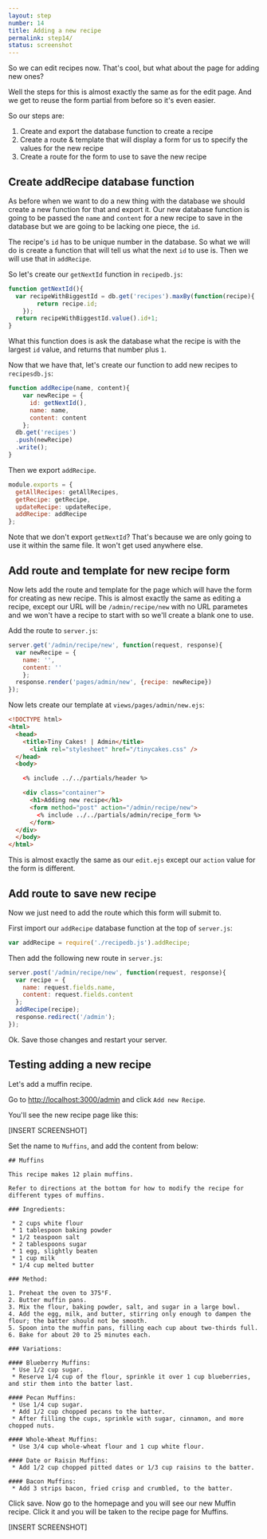 ```yaml
---
layout: step
number: 14
title: Adding a new recipe
permalink: step14/
status: screenshot
---
```


So we can edit recipes now.  That's cool, but what about the page for adding new ones?

Well the steps for this is almost exactly the same as for the edit page.  And we get to reuse the form partial from before so it's even easier.

So our steps are:

1. Create and export the database function to create a recipe
2. Create a route & template that will display a form for us to specify the values for the new recipe
3. Create a route for the form to use to save the new recipe

## Create addRecipe database function

As before when we want to do a new thing with the database we should create a new function for that and export it.  Our new database function is going to be passed the `name` and `content` for a new recipe to save in the database but we are going to be lacking one piece, the `id`.  

The recipe's `id` has to be unique number in the database.  So what we will do is create a function that will tell us what the next `id` to use is.  Then we will use that in `addRecipe`.

So let's create our `getNextId` function in `recipedb.js`:

```javascript
function getNextId(){
  var recipeWithBiggestId = db.get('recipes').maxBy(function(recipe){ 
		return recipe.id; 
	});
  return recipeWithBiggestId.value().id+1;
}
```
What this function does is ask the database what the recipe is with the largest `id` value, and returns that number plus `1`.

Now that we have that, let's create our function to add new recipes to `recipesdb.js`:

```javascript
function addRecipe(name, content){
	var newRecipe = { 
	  id: getNextId(), 
	  name: name, 
	  content: content 
	};
  db.get('recipes')
  .push(newRecipe)
  .write();
}
```

Then we export `addRecipe`.

```javascript
module.exports = {
  getAllRecipes: getAllRecipes,
  getRecipe: getRecipe,
  updateRecipe: updateRecipe,
  addRecipe: addRecipe
};
```

Note that we don't export `getNextId`?  That's because we are only going to use it within the same file.  It won't get used anywhere else.

## Add route and template for new recipe form

Now lets add the route and template for the page which will have the form for creating as new recipe.  This is almost exactly the same as editing a recipe, except our URL will be `/admin/recipe/new` with no URL parametes and we won't have a recipe to start with so we'll create a blank one to use.

Add the route to `server.js`:

```javascript
server.get('/admin/recipe/new', function(request, response){
  var newRecipe = {
	name: '',
	content: ''
	};
  response.render('pages/admin/new', {recipe: newRecipe})
});
```

Now lets create our template at `views/pages/admin/new.ejs`:

```html
<!DOCTYPE html>
<html>
  <head>
    <title>Tiny Cakes! | Admin</title>
      <link rel="stylesheet" href="/tinycakes.css" />
  </head>
  <body>

    <% include ../../partials/header %>

    <div class="container">
      <h1>Adding new recipe</h1>
      <form method="post" action="/admin/recipe/new">
        <% include ../../partials/admin/recipe_form %>
      </form>
  </div>
  </body>
</html>
```

This is almost exactly the same as our `edit.ejs` except our `action` value for the form is different.

## Add route to save new recipe

Now we just need to add the route which this form will submit to.

First import our `addRecipe` database function at the top of `server.js`:

```javascript
var addRecipe = require('./recipedb.js').addRecipe;
```

Then add the following new route in `server.js`:

```javascript
server.post('/admin/recipe/new', function(request, response){
  var recipe = {
    name: request.fields.name,
    content: request.fields.content
  };
  addRecipe(recipe);
  response.redirect('/admin');
});
```

Ok.  Save those changes and restart your server.

## Testing adding a new recipe

Let's add a muffin recipe.

Go to <http://localhost:3000/admin> and click `Add new Recipe`.

You'll see the new recipe page like this:

[INSERT SCREENSHOT]

Set the name to `Muffins`, and add the content from below:

```
## Muffins

This recipe makes 12 plain muffins.  

Refer to directions at the bottom for how to modify the recipe for different types of muffins.

### Ingredients:

 * 2 cups white flour
 * 1 tablespoon baking powder
 * 1/2 teaspoon salt
 * 2 tablespoons sugar
 * 1 egg, slightly beaten
 * 1 cup milk
 * 1/4 cup melted butter

### Method:

1. Preheat the oven to 375°F.
2. Butter muffin pans.
3. Mix the flour, baking powder, salt, and sugar in a large bowl.
4. Add the egg, milk, and butter, stirring only enough to dampen the flour; the batter should not be smooth.
5. Spoon into the muffin pans, filling each cup about two-thirds full.
6. Bake for about 20 to 25 minutes each.

### Variations:

#### Blueberry Muffins:
 * Use 1/2 cup sugar.
 * Reserve 1/4 cup of the flour, sprinkle it over 1 cup blueberries, and stir them into the batter last.

#### Pecan Muffins:
 * Use 1/4 cup sugar.
 * Add 1/2 cup chopped pecans to the batter.
 * After filling the cups, sprinkle with sugar, cinnamon, and more chopped nuts.

#### Whole-Wheat Muffins:
 * Use 3/4 cup whole-wheat flour and 1 cup white flour.

#### Date or Raisin Muffins:
 * Add 1/2 cup chopped pitted dates or 1/3 cup raisins to the batter.

#### Bacon Muffins:
 * Add 3 strips bacon, fried crisp and crumbled, to the batter.
```

Click save.  Now go to the homepage and you will see our new Muffin recipe.  Click it and you will be taken to the recipe page for Muffins.

[INSERT SCREENSHOT]